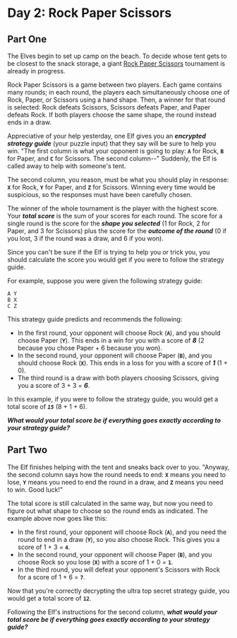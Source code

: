 # Day 2: Rock Paper Scissors

## Part One

The Elves begin to set up camp on the beach. To decide whose tent gets to be closest to the snack storage, a giant [Rock Paper Scissors](https://en.wikipedia.org/wiki/Rock_paper_scissors) tournament is already in progress.

Rock Paper Scissors is a game between two players. Each game contains many rounds; in each round, the players each simultaneously choose one of Rock, Paper, or Scissors using a hand shape. Then, a winner for that round is selected: Rock defeats Scissors, Scissors defeats Paper, and Paper defeats Rock. If both players choose the same shape, the round instead ends in a draw.

Appreciative of your help yesterday, one Elf gives you an _**encrypted strategy guide**_ (your puzzle input) that they say will be sure to help you win. "The first column is what your opponent is going to play: **`A`** for Rock, **`B`** for Paper, and **`C`** for Scissors. The second column--" Suddenly, the Elf is called away to help with someone's tent.

The second column, you reason, must be what you should play in response: **`X`** for Rock, **`Y`** for Paper, and **`Z`** for Scissors. Winning every time would be suspicious, so the responses must have been carefully chosen.

The winner of the whole tournament is the player with the highest score. Your _**total score**_ is the sum of your scores for each round. The score for a single round is the score for the _**shape you selected**_ (1 for Rock, 2 for Paper, and 3 for Scissors) plus the score for the _**outcome of the round**_ (0 if you lost, 3 if the round was a draw, and 6 if you won).

Since you can't be sure if the Elf is trying to help you or trick you, you should calculate the score you would get if you were to follow the strategy guide.

For example, suppose you were given the following strategy guide:

```
A Y
B X
C Z

```

This strategy guide predicts and recommends the following:

- In the first round, your opponent will choose Rock (**`A`**), and you should choose Paper (**`Y`**). This ends in a win for you with a score of **_8_** (2 because you chose Paper + 6 because you won).
- In the second round, your opponent will choose Paper (**`B`**), and you should choose Rock (**`X`**). This ends in a loss for you with a score of **_1_** (1 + 0).
- The third round is a draw with both players choosing Scissors, giving you a score of 3 + 3 = **_6_**.

In this example, if you were to follow the strategy guide, you would get a total score of **_`15`_** (8 + 1 + 6).

_**What would your total score be if everything goes exactly according to your strategy guide?**_

## Part Two

The Elf finishes helping with the tent and sneaks back over to you. "Anyway, the second column says how the round needs to end: **`X`** means you need to lose, **`Y`** means you need to end the round in a draw, and **`Z`** means you need to win. Good luck!"

The total score is still calculated in the same way, but now you need to figure out what shape to choose so the round ends as indicated. The example above now goes like this:

- In the first round, your opponent will choose Rock (**`A`**), and you need the round to end in a draw (**`Y`**), so you also choose Rock. This gives you a score of 1 + 3 = **`4`**.
- In the second round, your opponent will choose Paper (**`B`**), and you choose Rock so you lose (**`X`**) with a score of 1 + 0 = **`1`**.
- In the third round, you will defeat your opponent's Scissors with Rock for a score of 1 + 6 = **`7`**.

Now that you're correctly decrypting the ultra top secret strategy guide, you would get a total score of **`12`**.

Following the Elf's instructions for the second column, _**what would your total score be if everything goes exactly according to your strategy guide?**_
